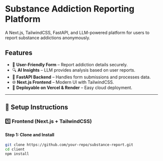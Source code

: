# Substance Addiction Reporting Platform

A Next.js, TailwindCSS, FastAPI, and LLM-powered platform for users to report substance addictions anonymously.

## Features

- 📝 **User-Friendly Form** – Report addiction details securely.
- 🔍 **AI Insights** – LLM provides analysis based on user reports.
- 🚀 **FastAPI Backend** – Handles form submissions and processes data.
- 🌐 **Next.js Frontend** – Modern UI with TailwindCSS.
- 📡 **Deployable on Vercel & Render** – Easy cloud deployment.

---

## 🔧 Setup Instructions

### 1️⃣ Frontend (Next.js + TailwindCSS)

#### **Step 1: Clone and Install**
```sh
git clone https://github.com/your-repo/substance-report.git
cd client
npm install
